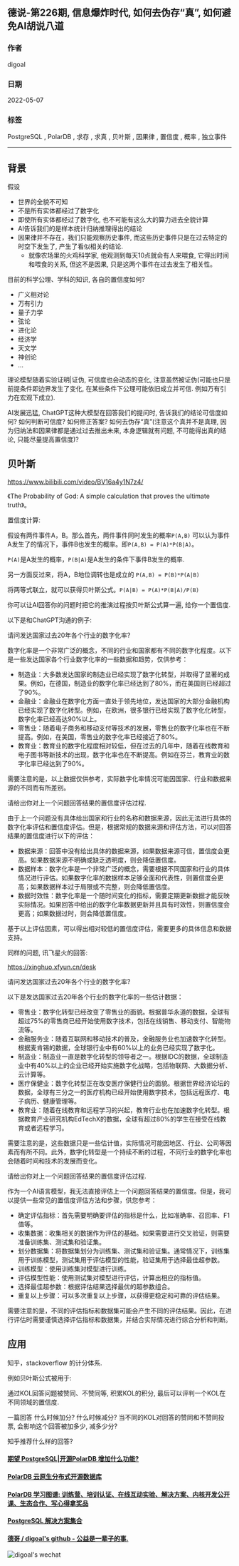 ## 德说-第226期, 信息爆炸时代, 如何去伪存“真”, 如何避免AI胡说八道                       
                                      
### 作者                                      
digoal                                      
                                      
### 日期                                      
2022-05-07                                     
                                      
### 标签                                      
PostgreSQL , PolarDB , 求存 , 求真 , 贝叶斯 , 因果律 , 置信度 , 概率 , 独立事件                        
                                      
----                                      
                                      
## 背景       
    
假设    
- 世界的全貌不可知    
- 不是所有实体都经过了数字化    
- 即使所有实体都经过了数字化, 也不可能有这么大的算力进去全貌计算    
- AI告诉我们的是样本统计归纳推理得出的结论    
- 因果律并不存在，我们只能观察历史事件, 而这些历史事件只是在过去特定的时空下发生了, 产生了看似相关的结论.     
    - 就像农场里的火鸡科学家, 他观测到每天10点就会有人来喂食, 它得出时间和喂食的关系, 但这不是因果, 只是这两个事件在过去发生了相关性。      
    
目前的科学公理、学科的知识, 各自的置信度如何?    
- 广义相对论    
- 万有引力    
- 量子力学    
- 弦论    
- 进化论    
- 经济学    
- 天文学    
- 神创论    
- ...     
    
理论模型随着实验证明|证伪, 可信度也会动态的变化, 注意虽然被证伪(可能也只是前提条件即边界发生了变化, 在某些条件下公理可能依旧成立并可信. 例如万有引力在宏观下成立).       
    
AI发展迅猛, ChatGPT这种大模型在回答我们的提问时, 告诉我们的结论可信度如何? 如何判断可信度? 如何修正答案? 如何去伪存“真”(注意这个真并不是真理, 因为归纳法和因果律都是通过过去推出未来, 本身逻辑就有问题, 不可能得出真的结论, 只能尽量提高置信度)?      
  
  
    
## 贝叶斯    
https://www.bilibili.com/video/BV16a4y1N7z4/    
    
《The Probability of God: A simple calculation that proves the ultimate truth》。    
    
置信度计算:       
    
假设有两件事件A，B。那么首先，两件事件同时发生的概率`P(A,B)` 可以认为事件A发生了的情况下，事件B也发生的概率。即`P(A,B) = P(A)*P(B|A)`。    
    
`P(A)`是A发生的概率，`P(B|A)`是A发生的条件下事件B发生的概率.       
    
另一方面反过来，将A，B地位调转也是成立的  `P(A,B) = P(B)*P(A|B)`       
    
将两等式联立，就可以获得贝叶斯公式。`P(A|B) = P(A)*P(B|A)/P(B)`      
  
你可以让AI回答你的问题时把它的推演过程按贝叶斯公式算一遍, 给你一个置信度.    
  
以下是和ChatGPT沟通的例子:  

请问发达国家过去20年各个行业的数字化率?  
  
数字化率是一个非常广泛的概念，不同的行业和国家都有不同的数字化程度。以下是一些发达国家各个行业数字化率的一些数据和趋势，仅供参考：  
- 制造业：大多数发达国家的制造业已经实现了数字化转型，并取得了显著的成果。例如，在德国，制造业的数字化率已经达到了80%，而在美国则已经超过了90%。  
- 金融业：金融业在数字化方面一直处于领先地位，发达国家的大部分金融机构已经实现了数字化转型。例如，在欧洲，很多银行已经实现了数字化化转型，数字化率已经高达90%以上。  
- 零售业：随着电子商务和移动支付等技术的发展，零售业的数字化率也在不断提高。例如，在美国，零售业的数字化率已经接近了80%。  
- 教育业：教育业的数字化程度相对较低，但在过去的几年中，随着在线教育和电子图书等新技术的出现，数字化率也在不断提高。例如在芬兰，教育业的数字化率已经达到了90%。  
  
需要注意的是，以上数据仅供参考，实际数字化率情况可能因国家、行业和数据来源的不同而有所差别。  
  
请给出你对上一个问题回答结果的置信度评估过程.  
  
由于上一个问题没有具体给出国家和行业的名称和数据来源，因此无法进行具体的数字化率评估和置信度评估。但是，根据常规的数据来源和评估方法，可以对回答结果的置信度进行以下的评估：  
- 数据来源：回答中没有给出具体的数据来源，如果数据来源可信，置信度会更高。如果数据来源不明确或缺乏透明度，则会降低置信度。  
- 数据样本：数字化率是一个非常广泛的概念，需要根据不同国家和行业的具体情况进行评估。如果数字化率的数据样本足够全面和代表性，则置信度会更高；如果数据样本过于局限或不完整，则会降低置信度。  
- 数据时效性：数字化率是一个随时间变化的指标，需要定期更新数据才能反映实际情况。如果回答中给出的数字化率数据更新并且具有时效性，则置信度会更高；如果数据过时，则会降低置信度。  
  
基于以上评估因素，可以得出相对较低的置信度评估，需要更多的具体信息和数据支持。  
  
同样的问题, 讯飞星火的回答:  
  
https://xinghuo.xfyun.cn/desk  
  
请问发达国家过去20年各个行业的数字化率?  
  
以下是发达国家过去20年各个行业的数字化率的一些估计数据：  
- 零售业：数字化转型已经改变了零售业的面貌。根据普华永道的数据，全球有超过75%的零售商已经开始使用数字技术，包括在线销售、移动支付、智能物流等。  
- 金融服务业：随着互联网和移动技术的普及，金融服务业也加速数字化转型。根据麦肯锡的数据，全球银行业中有60%以上的业务已经实现了数字化。  
- 制造业：制造业一直是数字化转型的领导者之一。根据IDC的数据，全球制造业中有40%以上的企业已经开始实施数字化战略，包括物联网、大数据分析、云计算等。  
- 医疗保健业：数字化转型正在改变医疗保健行业的面貌。根据世界经济论坛的数据，全球有三分之一的医疗机构已经开始使用数字技术，包括远程医疗、电子病历、健康管理等。  
- 教育业：随着在线教育和远程学习的兴起，教育行业也在加速数字化转型。根据教育产业研究机构EdTechX的数据，全球有超过80%的学生在接受在线教育或者远程学习。  
  
需要注意的是，这些数据只是一些估计值，实际情况可能因地区、行业、公司等因素而有所不同。此外，数字化转型是一个持续不断的过程，不同行业的数字化率也会随着时间和技术的发展而变化。  
  
请给出你对上一个问题回答结果的置信度评估过程.  
  
作为一个AI语言模型，我无法直接评估上一个问题回答结果的置信度。但是，我可以提供一些常见的置信度评估方法和步骤，供您参考：  
- 确定评估指标：首先需要明确要评估的指标是什么，比如准确率、召回率、F1值等。  
- 收集数据：收集相关的数据作为评估的基础。如果需要进行交叉验证，则需要准备训练集、测试集和验证集。  
- 划分数据集：将数据集划分为训练集、测试集和验证集。通常情况下，训练集用于训练模型，测试集用于评估模型的性能，验证集用于选择最佳超参数。  
- 训练模型：使用训练集对模型进行训练。  
- 评估模型性能：使用测试集对模型进行评估，计算出相应的指标值。  
- 选择最佳超参数：根据评估结果选择最优的超参数组合。  
- 重复以上步骤：可以多次重复以上步骤，以获得更稳定和可靠的评估结果。  
  
需要注意的是，不同的评估指标和数据集可能会产生不同的评估结果。因此，在进行评估时需要谨慎选择评估指标和数据集，并结合实际情况进行综合分析和判断。  
    
## 应用       
知乎，stackoverflow 的计分体系.       
    
例如贝叶斯公式被用于:    
  
通过KOL回答问题被赞同、不赞同等, 积累KOL的积分, 最后可以评判一个KOL在不同领域的置信度.       
    
一篇回答 什么时候加分? 什么时候减分? 当不同的KOL对回答的赞同和不赞同投票, 会影响这个回答被加多少, 减多少分?     
    
知乎推荐什么样的回答?        
    
  
#### [期望 PostgreSQL|开源PolarDB 增加什么功能?](https://github.com/digoal/blog/issues/76 "269ac3d1c492e938c0191101c7238216")
  
  
#### [PolarDB 云原生分布式开源数据库](https://github.com/ApsaraDB "57258f76c37864c6e6d23383d05714ea")
  
  
#### [PolarDB 学习图谱: 训练营、培训认证、在线互动实验、解决方案、内核开发公开课、生态合作、写心得拿奖品](https://www.aliyun.com/database/openpolardb/activity "8642f60e04ed0c814bf9cb9677976bd4")
  
  
#### [PostgreSQL 解决方案集合](../201706/20170601_02.md "40cff096e9ed7122c512b35d8561d9c8")
  
  
#### [德哥 / digoal's github - 公益是一辈子的事.](https://github.com/digoal/blog/blob/master/README.md "22709685feb7cab07d30f30387f0a9ae")
  
  
![digoal's wechat](../pic/digoal_weixin.jpg "f7ad92eeba24523fd47a6e1a0e691b59")
  
